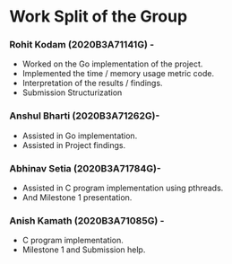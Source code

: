 # Work Split of the Group

### Rohit Kodam (2020B3A71141G) -

- Worked on the Go implementation of the project.
- Implemented the time / memory usage metric code.
- Interpretation of the results / findings.
- Submission Structurization

### Anshul Bharti (2020B3A71262G)-

- Assisted in Go implementation.
- Assisted in Project findings.

### Abhinav Setia (2020B3A71784G)-

- Assisted in C program implementation using pthreads.
- And Milestone 1 presentation.

### Anish Kamath (2020B3A71085G) -

- C program implementation.
- Milestone 1 and Submission help.
